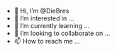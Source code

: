 - 👋 Hi, I’m @DieBres
- 👀 I’m interested in ...
- 🌱 I’m currently learning ...
- 💞️ I’m looking to collaborate on ...
- 📫 How to reach me ...

<!---
DieBres/DieBres is a ✨ special ✨ repository because its `README.md` (this file) appears on your GitHub profile.
You can click the Preview link to take a look at your changes.
--->
